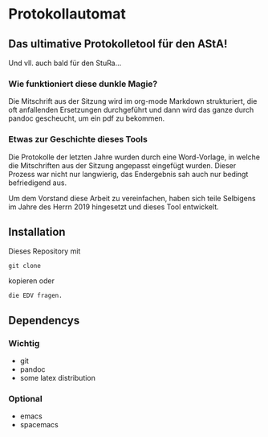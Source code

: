 # Protokollautomat
## Das ultimative Protokolletool für den AStA!
Und vll. auch bald für den StuRa...

### Wie funktioniert diese dunkle Magie?
Die Mitschrift aus der Sitzung wird im org-mode Markdown strukturiert, die oft anfallenden Ersetzungen durchgeführt und dann wird das ganze durch pandoc gescheucht, um ein pdf zu bekommen.

### Etwas zur Geschichte dieses Tools
Die Protokolle der letzten Jahre wurden durch eine Word-Vorlage, in welche die Mitschriften aus der Sitzung angepasst eingefügt wurden.
Dieser Prozess war nicht nur langwierig, das Endergebnis sah auch nur bedingt befriedigend aus.

Um dem Vorstand diese Arbeit zu vereinfachen, haben sich teile Selbigens im Jahre des Herrn 2019 hingesetzt und dieses Tool entwickelt.

## Installation
Dieses Repository mit
```
git clone 
```
kopieren oder 
```
die EDV fragen.
```

## Dependencys

### Wichtig
- git
- pandoc
- some latex distribution

### Optional
- emacs
- spacemacs
